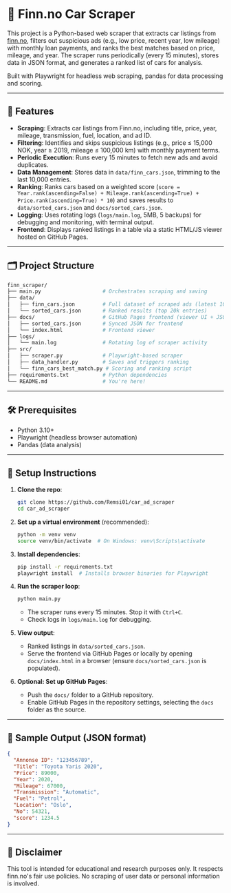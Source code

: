 # 🚗 Finn.no Car Scraper

This project is a Python-based web scraper that extracts car listings from [finn.no](https://www.finn.no/), filters out suspicious ads (e.g., low price, recent year, low mileage) with monthly loan payments, and ranks the best matches based on price, mileage, and year. The scraper runs periodically (every 15 minutes), stores data in JSON format, and generates a ranked list of cars for analysis.

Built with Playwright for headless web scraping, pandas for data processing and scoring.

---

## 🌟 Features

- **Scraping**: Extracts car listings from Finn.no, including title, price, year, mileage, transmission, fuel, location, and ad ID.
- **Filtering**: Identifies and skips suspicious listings (e.g., price ≤ 15,000 NOK, year ≥ 2019, mileage ≤ 100,000 km) with monthly payment terms.
- **Periodic Execution**: Runs every 15 minutes to fetch new ads and avoid duplicates.
- **Data Management**: Stores data in `data/finn_cars.json`, trimming to the last 10,000 entries.
- **Ranking**: Ranks cars based on a weighted score (`score = Year.rank(ascending=False) + Mileage.rank(ascending=True) + Price.rank(ascending=True) * 10`) and saves results to `data/sorted_cars.json` and `docs/sorted_cars.json`.
- **Logging**: Uses rotating logs (`logs/main.log`, 5MB, 5 backups) for debugging and monitoring, with terminal output.
- **Frontend**: Displays ranked listings in a table via a static HTML/JS viewer hosted on GitHub Pages.

---

## 🗂️ Project Structure

```bash
finn_scraper/
├── main.py                    # Orchestrates scraping and saving
├── data/
│   ├── finn_cars.json         # Full dataset of scraped ads (latest 10k entries)
│   └── sorted_cars.json       # Ranked results (top 20k entries)
├── docs/                      # GitHub Pages frontend (viewer UI + JSON)
│   ├── sorted_cars.json       # Synced JSON for frontend
│   └── index.html             # Frontend viewer
├── logs/
│   └── main.log               # Rotating log of scraper activity
├── src/
│   ├── scraper.py             # Playwright-based scraper
│   ├── data_handler.py        # Saves and triggers ranking
│   └── finn_cars_best_match.py # Scoring and ranking script
├── requirements.txt           # Python dependencies
└── README.md                  # You're here!
```

---

## 🛠️ Prerequisites

- Python 3.10+
- Playwright (headless browser automation)
- Pandas (data analysis)

---

## 🔧 Setup Instructions

1. **Clone the repo**:
   ```bash
   git clone https://github.com/Remsi01/car_ad_scraper
   cd car_ad_scraper
   ```

2. **Set up a virtual environment** (recommended):
   ```bash
   python -m venv venv
   source venv/bin/activate  # On Windows: venv\Scripts\activate
   ```

3. **Install dependencies**:
   ```bash
   pip install -r requirements.txt
   playwright install  # Installs browser binaries for Playwright
   ```

4. **Run the scraper loop**:
   ```bash
   python main.py
   ```
   - The scraper runs every 15 minutes. Stop it with `Ctrl+C`.
   - Check logs in `logs/main.log` for debugging.

5. **View output**:
   - Ranked listings in `data/sorted_cars.json`.
   - Serve the frontend via GitHub Pages or locally by opening `docs/index.html` in a browser (ensure `docs/sorted_cars.json` is populated).

6. **Optional: Set up GitHub Pages**:
   - Push the `docs/` folder to a GitHub repository.
   - Enable GitHub Pages in the repository settings, selecting the `docs` folder as the source.

---

## 🧪 Sample Output (JSON format)

```json
{
  "Annonse ID": "123456789",
  "Title": "Toyota Yaris 2020",
  "Price": 89000,
  "Year": 2020,
  "Mileage": 67000,
  "Transmission": "Automatic",
  "Fuel": "Petrol",
  "Location": "Oslo",
  "No": 54321,
  "score": 1234.5
}
```


---

## 🔐 Disclaimer

This tool is intended for educational and research purposes only. It respects finn.no's fair use policies. No scraping of user data or personal information is involved.